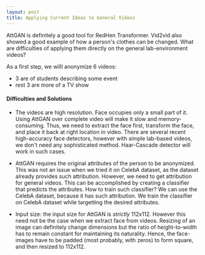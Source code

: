 ```yaml
---
layout: post
title: Applying Current Ideas to General Videos
---
```


AttGAN is definitely a good tool for RedHen Transformer. Vid2vid also showed a good example of how a person's clothes can be changed. 
What are difficulties of applying them directly on the general lab-environment videos?

As a first step, we willl anonymize 6 videos:
* 3 are of students describing some event
* rest 3 are more of a TV show

#### Difficulties and Solutions

* The videos are high resolution. Face occupies only a small part of it. Using AttGAN over complete video will make it slow and memory-consuming. 
Thus, we need to extract the face first, transform the face, and place it back at right location in video. There are several recent high-accuracy 
face detectors, however with simple lab-based videos, we don't need any sophisticated method. Haar-Cascade detector will work in such cases. 

* AttGAN requires the original attributes of the person to be anonymized. This was not an issue when we tried it on CelebA dataset, as the dataset already provides 
such attribution. However, we need to get attribution for general videos. This can be accomplished by creating a classifier that predicts the attributes. 
How to train such classifier? We can use the CelebA dataset, because it has such attribution. We train the classifier on CelebA dataset while targetting the desired attributes. 

* Input size: the input size for AttGAN is _strictly_ 112x112. However this need not be the case when we extract face from videos. Resizing of an image can definitely change dimensions
but the ratio of height-to-width has to remain constant for maintaining its naturality. Hence, the face-images have to be padded (most probably, with zeros) to form square, and then resized to 112x112. 

